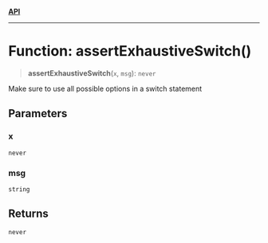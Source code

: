 [**API**](../README.md)

***

# Function: assertExhaustiveSwitch()

> **assertExhaustiveSwitch**(`x`, `msg`): `never`

Make sure to use all possible options in a switch statement

## Parameters

### x

`never`

### msg

`string`

## Returns

`never`
